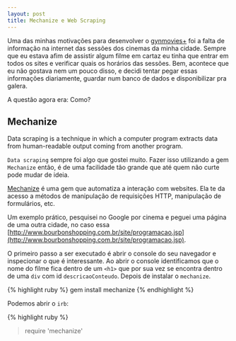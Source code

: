 ```yaml
---
layout: post
title: Mechanize e Web Scraping
---
```


Uma das minhas motivações para desenvolver o <a href="http://gynmovies.herokuapp.com" target="_blank">gynmovies+</a> foi a falta de informação na internet das sessões dos cinemas da minha cidade. Sempre que eu estava afim de assistir algum filme em cartaz eu tinha que entrar em todos os sites e verificar quais os horários das sessões. Bem, acontece que eu não gostava nem um pouco disso, e decidi tentar pegar essas informações diariamente, guardar num banco de dados e disponibilizar pra galera.

A questão agora era: Como?

## Mechanize

<div class="message">
Data scraping is a technique in which a computer program extracts data from human-readable output coming from another program.
</div>

`Data scraping` sempre foi algo que gostei muito. Fazer isso utilizando a gem `Mechanize` então, é de uma facilidade tão grande que até quem não curte pode mudar de ideia.

[Mechanize](https://github.com/sparklemotion/mechanize) é uma gem que automatiza a interação com websites. Ela te da acesso a métodos de manipulação de requisições HTTP, manipulação de formulários, etc.

Um exemplo prático, pesquisei no Google por cinema e peguei uma página de uma outra cidade, no caso essa [http://www.bourbonshopping.com.br/site/programacao.jsp](http://www.bourbonshopping.com.br/site/programacao.jsp).

O primeiro passo a ser executado é abrir o console do seu navegador e inspecionar o que é interessante. Ao abrir o console identificamos que o nome do filme fica dentro de um `<h1>` que por sua vez se encontra dentro de uma `div` com id `descricaoConteudo`. Depois de instalar o `mechanize`.

{% highlight ruby %}
gem install mechanize
{% endhighlight %}

Podemos abrir o `irb`:

{% highlight ruby %}
> require 'mechanize'
>



